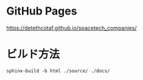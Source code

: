 # GitHub Pages

https://detethcotaf.github.io/spacetech_companies/

# ビルド方法

```
sphinx-build -b html ./source/ ./docs/
```
